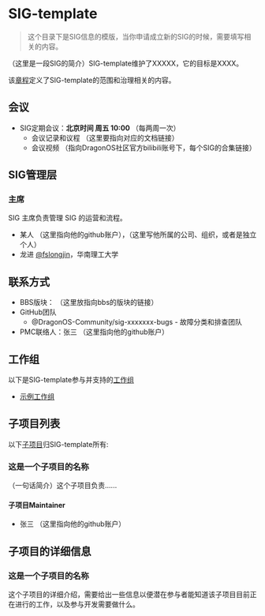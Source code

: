 # SIG-template

> 这个目录下是SIG信息的模版，当你申请成立新的SIG的时候，需要填写相关的内容。

（这里是一段SIG的简介）SIG-template维护了XXXXX，它的目标是XXXX。


该[章程](charter.md)定义了SIG-template的范围和治理相关的内容。

## 会议

- SIG定期会议：**北京时间 周五 10:00** （每两周一次）
  - 会议记录和议程 （这里要指向对应的文档链接）
  - 会议视频 （指向DragonOS社区官方bilibili账号下，每个SIG的合集链接）


## SIG管理层

### 主席

SIG 主席负责管理 SIG 的运营和流程。

- 某人 （这里指向他的github账户），（这里写他所属的公司、组织，或者是独立个人）
- 龙进 [@fslongjin](https://github.com/fslongjin)，华南理工大学

## 联系方式

- BBS版块： （这里放指向bbs的版块的链接）
- GitHub团队
  - @DragonOS-Community/sig-xxxxxxx-bugs - 故障分类和排查团队
- PMC联络人：张三 （这里指向他的github账户）

## 工作组

以下是SIG-template参与并支持的[工作组]

- [示例工作组]


## 子项目列表

以下[子项目]归SIG-template所有:

### 这是一个子项目的名称

（一句话简介）这个子项目负责......

#### 子项目Maintainer

- 张三 （这里指向他的github账户）

## 子项目的详细信息

### 这是一个子项目的名称

这个子项目的详细介绍，需要给出一些信息以便潜在参与者能知道该子项目目前正在进行的工作，以及参与开发需要做什么。




[工作组]: /governance/dev-group.md#WG（工作组）
[子项目]: /governance/dev-group.md#子项目
[示例工作组]: /wgs/wg-template/README.md

